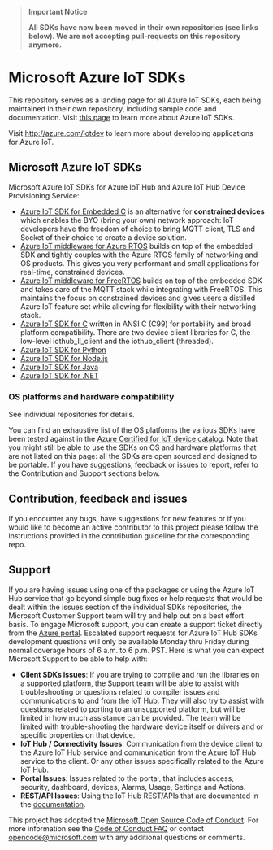 > **Important Notice**
>
> **All SDKs have now been moved in their own repositories (see links below).
> We are not accepting pull-requests on this repository anymore.**

# Microsoft Azure IoT SDKs

This repository serves as a landing page for all Azure IoT SDKs, each being maintained in their own repository, including sample code and documentation.  Visit [this page](https://docs.microsoft.com/en-us/azure/iot-hub/iot-hub-devguide-sdks) to learn more about Azure IoT SDKs.

Visit http://azure.com/iotdev to learn more about developing applications for Azure IoT.

## Microsoft Azure IoT SDKs

Microsoft Azure IoT SDKs for Azure IoT Hub and Azure IoT Hub Device Provisioning Service:
- [Azure IoT SDK for Embedded C](https://github.com/Azure/azure-sdk-for-c/tree/master/sdk/docs/iot) is an alternative for **constrained devices** which enables the BYO (bring your own) network approach: IoT developers have the freedom of choice to bring MQTT client, TLS and Socket of their choice to create a device solution.
- [Azure IoT middleware for Azure RTOS](https://github.com/azure-rtos/netxduo/tree/master/addons/azure_iot) builds on top of the embedded SDK and tightly couples with the Azure RTOS family of networking and OS products. This gives you very performant and small applications for real-time, constrained devices.
- [Azure IoT middleware for FreeRTOS](https://github.com/Azure/azure-iot-middleware-freertos) builds on top of the embedded SDK and takes care of the MQTT stack while integrating with FreeRTOS. This maintains the focus on constrained devices and gives users a distilled Azure IoT feature set while allowing for flexibility with their networking stack.
- [Azure IoT SDK for C](https://github.com/Azure/azure-iot-sdk-c) written in ANSI C (C99) for portability and broad platform compatibility. There are two device client libraries for C, the low-level iothub_ll_client and the iothub_client (threaded).
- [Azure IoT SDK for Python](https://github.com/Azure/azure-iot-sdk-python)
- [Azure IoT SDK for Node.js](https://github.com/Azure/azure-iot-sdk-node)
- [Azure IoT SDK for Java](https://github.com/Azure/azure-iot-sdk-java)
- [Azure IoT SDK for .NET](https://github.com/Azure/azure-iot-sdk-csharp)

### OS platforms and hardware compatibility

See individual repositories for details.

You can find an exhaustive list of the OS platforms the various SDKs have been tested against in the [Azure Certified for IoT device catalog](https://catalog.azureiotsuite.com/). Note that you might still be able to use the SDKs on OS and hardware platforms that are not listed on this page: all the SDKs are open sourced and designed to be portable. If you have suggestions, feedback or issues to report, refer to the Contribution and Support sections below.

## Contribution, feedback and issues

If you encounter any bugs, have suggestions for new features or if you would like to become an active contributor to this project please follow the instructions provided in the contribution guideline for the corresponding repo.

## Support

If you are having issues using one of the packages or using the Azure IoT Hub service that go beyond simple bug fixes or help requests that would be dealt within the issues section of the individual SDKs repositories, the Microsoft Customer Support team will try and help out on a best effort basis.
To engage Microsoft support, you can create a support ticket directly from the [Azure portal](https://ms.portal.azure.com/#blade/Microsoft_Azure_Support/HelpAndSupportBlade).
Escalated support requests for Azure IoT Hub SDKs development questions will only be available Monday thru Friday during normal coverage hours of 6 a.m. to 6 p.m. PST.
Here is what you can expect Microsoft Support to be able to help with:
* **Client SDKs issues**: If you are trying to compile and run the libraries on a supported platform, the Support team will be able to assist with troubleshooting or questions related to compiler issues and communications to and from the IoT Hub.  They will also try to assist with questions related to porting to an unsupported platform, but will be limited in how much assistance can be provided.  The team will be limited with trouble-shooting the hardware device itself or drivers and or specific properties on that device. 
* **IoT Hub / Connectivity Issues**: Communication from the device client to the Azure IoT Hub service and communication from the Azure IoT Hub service to the client.  Or any other issues specifically related to the Azure IoT Hub.
* **Portal Issues**: Issues related to the portal, that includes access, security, dashboard, devices, Alarms, Usage, Settings and Actions.
* **REST/API Issues**: Using the IoT Hub REST/APIs that are documented in the [documentation]( https://msdn.microsoft.com/library/mt548492.aspx).

This project has adopted the [Microsoft Open Source Code of Conduct](https://opensource.microsoft.com/codeofconduct/). For more information see the [Code of Conduct FAQ](https://opensource.microsoft.com/codeofconduct/faq/) or contact [opencode@microsoft.com](mailto:opencode@microsoft.com) with any additional questions or comments.
